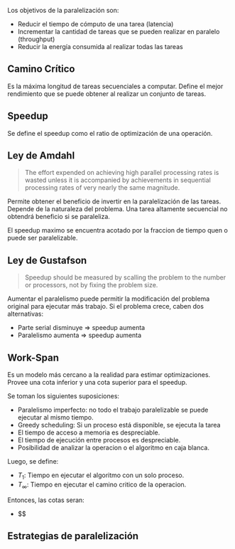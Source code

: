Los objetivos de la paralelización son:

- Reducir el tiempo de cómputo de una tarea (latencia)
- Incrementar la cantidad de tareas que se pueden realizar en paralelo (throughput)
- Reducir la energía consumida al realizar todas las tareas

## Camino Crítico

Es la máxima longitud de tareas secuenciales a computar. Define el mejor rendimiento que se puede obtener al realizar un conjunto de tareas.

## Speedup

Se define el speedup como el ratio de optimización de una operación.

## Ley de Amdahl

> The effort expended on achieving high parallel processing rates is wasted unless it is accompanied by achievements in sequential processing rates of very nearly the same magnitude.

Permite obtener el beneficio de invertir en la paralelización de las tareas. Depende de la naturaleza del problema. Una tarea altamente secuencial no obtendrá beneficio si se paraleliza.

El speedup maximo se encuentra acotado por la fraccion de tiempo quen o puede ser paralelizable.

## Ley de Gustafson

> Speedup should be measured by scalling the problem to the number or processors, not by fixing the problem size.

Aumentar el paralelismo puede permitir la modificación del problema original para ejecutar más trabajo. Si el problema crece, caben dos alternativas:

- Parte serial disminuye => speedup aumenta
- Paralelismo aumenta => speedup aumenta

## Work-Span

Es un modelo más cercano a la realidad para estimar optimizaciones. Provee una cota inferior y una cota superior para el speedup.

Se toman los siguientes suposiciones:

- Paralelismo imperfecto: no todo el trabajo paralelizable se puede ejecutar al mismo tiempo.
- Greedy scheduling: Si un proceso está disponible, se ejecuta la tarea
- El tiempo de acceso a memoria es despreciable.
- El tiempo de ejecución entre procesos es despreciable.
- Posibilidad de analizar la operacion o el algoritmo en caja blanca.

Luego, se define:

- $T_1$: Tiempo en ejecutar el algoritmo con un solo proceso.
- $T_\infty$: Tiempo en ejecutar el camino critico de la operacion.

Entonces, las cotas seran:
- $$

## Estrategias de paralelización
